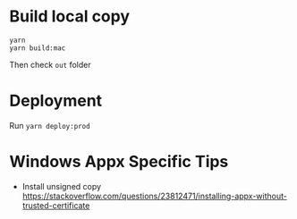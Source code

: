# Build local copy
```
yarn
yarn build:mac
```
Then check `out` folder

# Deployment
Run `yarn deploy:prod`

# Windows Appx Specific Tips
- Install unsigned copy
https://stackoverflow.com/questions/23812471/installing-appx-without-trusted-certificate
